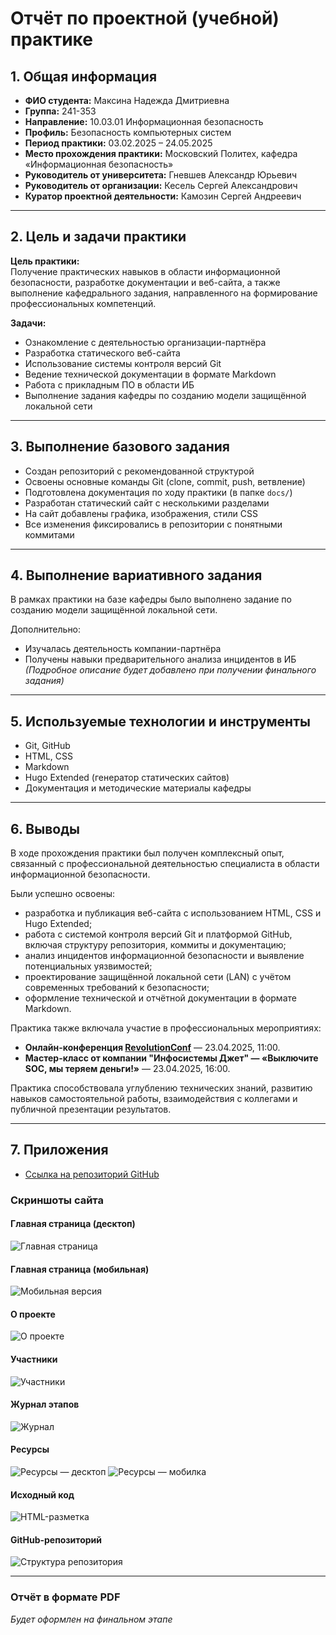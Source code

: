 # Отчёт по проектной (учебной) практике

## 1. Общая информация

- **ФИО студента:** Максина Надежда Дмитриевна  
- **Группа:** 241-353  
- **Направление:** 10.03.01 Информационная безопасность  
- **Профиль:** Безопасность компьютерных систем  
- **Период практики:** 03.02.2025 – 24.05.2025  
- **Место прохождения практики:** Московский Политех, кафедра «Информационная безопасность»  
- **Руководитель от университета:** Гневшев Александр Юрьевич  
- **Руководитель от организации:** Кесель Сергей Александрович  
- **Куратор проектной деятельности:** Камозин Сергей Андреевич  

---

## 2. Цель и задачи практики

**Цель практики:**  
Получение практических навыков в области информационной безопасности, разработке документации и веб-сайта, а также выполнение кафедрального задания, направленного на формирование профессиональных компетенций.

**Задачи:**
- Ознакомление с деятельностью организации-партнёра  
- Разработка статического веб-сайта  
- Использование системы контроля версий Git  
- Ведение технической документации в формате Markdown  
- Работа с прикладным ПО в области ИБ  
- Выполнение задания кафедры по созданию модели защищённой локальной сети

---

## 3. Выполнение базового задания

- Создан репозиторий с рекомендованной структурой  
- Освоены основные команды Git (clone, commit, push, ветвление)  
- Подготовлена документация по ходу практики (в папке `docs/`)  
- Разработан статический сайт с несколькими разделами  
- На сайт добавлены графика, изображения, стили CSS  
- Все изменения фиксировались в репозитории с понятными коммитами

---

## 4. Выполнение вариативного задания

В рамках практики на базе кафедры было выполнено задание по созданию модели защищённой локальной сети.

Дополнительно:
- Изучалась деятельность компании-партнёра  
- Получены навыки предварительного анализа инцидентов в ИБ  
*(Подробное описание будет добавлено при получении финального задания)*

---

## 5. Используемые технологии и инструменты

- Git, GitHub  
- HTML, CSS  
- Markdown  
- Hugo Extended (генератор статических сайтов)
- Документация и методические материалы кафедры

---

## 6. Выводы

В ходе прохождения практики был получен комплексный опыт, связанный с профессиональной деятельностью специалиста в области информационной безопасности.

Были успешно освоены:
- разработка и публикация веб-сайта с использованием HTML, CSS и Hugo Extended;
- работа с системой контроля версий Git и платформой GitHub, включая структуру репозитория, коммиты и документацию;
- анализ инцидентов информационной безопасности и выявление потенциальных уязвимостей;
- проектирование защищённой локальной сети (LAN) с учётом современных требований к безопасности;
- оформление технической и отчётной документации в формате Markdown.

Практика также включала участие в профессиональных мероприятиях:

- **Онлайн-конференция [RevolutionConf](https://revolutionconf.ru/)** — 23.04.2025, 11:00.
- **Мастер-класс от компании "Инфосистемы Джет" — «Выключите SOC, мы теряем деньги!»** — 23.04.2025, 16:00.

Практика способствовала углублению технических знаний, развитию навыков самостоятельной работы, взаимодействия с коллегами и публичной презентации результатов.

---

## 7. Приложения

- [Ссылка на репозиторий GitHub](https://github.com/MaksinaND/Maksina_241-353_TestingProject_Practice)

### Скриншоты сайта

#### Главная страница (десктоп)
![Главная страница](screenshots/screenshot_main.jpg)

#### Главная страница (мобильная)
![Мобильная версия](screenshots/mobile_page1.jpg)

#### О проекте
![О проекте](screenshots/screenshot_about_page.png.jpg)

#### Участники
![Участники](screenshots/screenshot_team_page.jpg)

#### Журнал этапов
![Журнал](screenshots/screenshot_journal_page.jpg)

#### Ресурсы
![Ресурсы — десктоп](screenshots/screenshot_source_page.jpg)
![Ресурсы — мобилка](screenshots/mobile_page2.jpg)

#### Исходный код
![HTML-разметка](screenshots/screenshot_sourcecode_main.jpg)

#### GitHub-репозиторий
![Структура репозитория](screenshots/screenshot_gitfiles.jpg)

---

### Отчёт в формате PDF
*Будет оформлен на финальном этапе*

